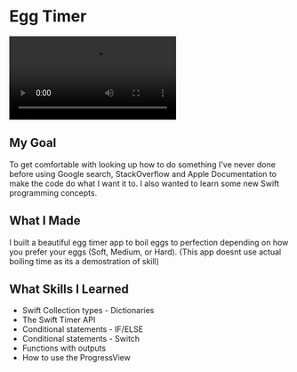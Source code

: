 # Egg Timer

![EggTimer Demo](/EggTimer.xcodeproj/EggTimer/Documentation/EggTimer.mov)

## My Goal

To get comfortable with looking up how to do something I've never done before using Google search, StackOverflow and Apple Documentation to make the code do what I want it to. I also wanted to learn some new Swift programming concepts. 

## What I Made

I built a beautiful egg timer app to boil eggs to perfection depending on how you prefer your eggs (Soft, Medium, or Hard). (This app doesnt use actual boiling time as its a demostration of skill)

## What Skills I Learned

* Swift Collection types - Dictionaries
* The Swift Timer API
* Conditional statements - IF/ELSE
* Conditional statements - Switch
* Functions with outputs
* How to use the ProgressView

